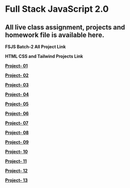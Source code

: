 # Full Stack JavaScript 2.0
## All live class assignment, projects and homework file is available here.
**FSJS Batch-2 All Project Link**

**HTML CSS and Tailwind Projects Link**

**[Project- 01](https://github.com/krrishmittal/FSJS2.0/tree/main/HTML%20and%20CSS%20Assignment/Week%2003/FSJS%202.0%20Project%2001)**

**[Project- 02](https://github.com/krrishmittal/FSJS2.0/tree/main/HTML%20and%20CSS%20Assignment/Week%2003/FSJS%202.0%20Project%2002)**

**[Project- 03]()**

**[Project- 04]()**

**[Project- 05]()**

**[Project- 06]()**

**[Project- 07]()**

**[Project- 08]()**

**[Project- 09]()**

**[Project- 10]()**

**[Project- 11]()**

**[Project- 12]()**

**[Project- 13]()**
